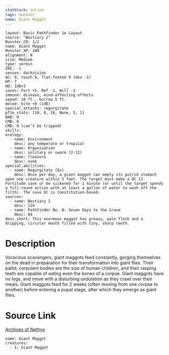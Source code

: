 ```yaml
---
statblock: inline
tags: monster
name: Giant Maggot
---
```

```statblock
layout: Basic Pathfinder 1e Layout
source: "Bestiary 2"
Monster_CR: 1/2
name: Giant Maggot
Monster_XP: 200
alignment: N
size: Medium
type: vermin
INI: -1
senses: darkvision
AC: 9, touch 9, flat-footed 9 (dex -1)
HP: 7
HD: 1d8+3
saves: Fort +5, Ref -1, Will -3
immune: disease, mind-affecting effects
speed: 10 ft., burrow 5 ft.
melee: bite +0 (1d6)
special_attacks: regurgitate
pf1e_stats: [10, 8, 16, None, 5, 1]
BAB: 0
CMB: 0
CMD: 9 (can’t be tripped)
skills: 
ecology:
  - name: Environment
    desc: any temperate or tropical
  - name: Organisation
    desc: solitary or swarm (2-12)
  - name: Treasure
    desc: none
special_abilities:
  - name: Regurgitate (Ex)
    desc: Once per day, a giant maggot can empty its putrid stomach upon one creature within 5 feet. The target must make a DC 13 Fortitude save or be sickened for 1 minute (or until the target spends a full-round action with at least a gallon of water to wash off the filth). The save DC is Constitution-based.
sources:
  - name: Bestiary 2
    desc: 124
  - name: Pathfinder No. 8: Seven Days to the Grave
    desc: 84
desc_short: This enormous maggot has greasy, pale flesh and a dripping, circular mouth filled with tiny, sharp teeth.
```
# Description
Voracious scavengers, giant maggots feed constantly, gorging themselves on the dead in preparation for their transformation into giant flies. Their pallid, corpulent bodies are the size of human children, and their rasping teeth are capable of eating even the bones of a corpse. Giant maggots have no legs, and move with a disturbing undulation as they crawl over their meals. Giant maggots feed for 2 weeks (often moving from one corpse to another) before entering a pupal stage, after which they emerge as giant flies.
# Source Link
[Archives of Nethys](https://aonprd.com/MonsterDisplay.aspx?ItemName=Giant%20Maggot)
```encounter-table
name: Giant Maggot
creatures:
  - 1: Giant Maggot
```
